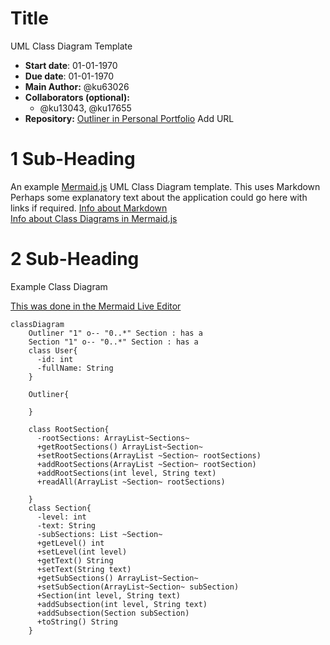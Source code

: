 # Title
UML Class Diagram Template
- **Start date**: 01-01-1970  
- **Due date**: 01-01-1970  
- **Main Author:** @ku63026  
- **Collaborators (optional):**  
  - @ku13043, @ku17655  
- **Repository:**
[Outliner in Personal Portfolio]() Add URL 

# 1 Sub-Heading

An example [Mermaid.js](https://mermaid.js.org/) UML Class Diagram template.  This uses Markdown Perhaps some explanatory text about the application could go here with links if required.
[Info about Markdown](https://markdown.land/)  
[Info about Class Diagrams in Mermaid.js](https://mermaid.js.org/syntax/classDiagram.html)  
 

# 2 Sub-Heading
Example Class Diagram

[This was done in the Mermaid Live Editor](https://mermaid.live/)  


```mermaid
classDiagram
    Outliner "1" o-- "0..*" Section : has a 
    Section "1" o-- "0..*" Section : has a
    class User{
      -id: int
      -fullName: String
    }

    Outliner{
    
    }

    class RootSection{
      -rootSections: ArrayList~Sections~
      +getRootSections() ArrayList~Section~
      +setRootSections(ArrayList ~Section~ rootSections) 
      +addRootSections(ArrayList ~Section~ rootSection)
      +addRootSections(int level, String text)
      +readAll(ArrayList ~Section~ rootSections)
      
    }
    class Section{
      -level: int
      -text: String
      -subSections: List ~Section~
      +getLevel() int
      +setLevel(int level)
      +getText() String
      +setText(String text)
      +getSubSections() ArrayList~Section~
      +setSubSection(ArrayList~Section~ subSection)
      +Section(int level, String text)
      +addSubsection(int level, String text)
      +addSubsection(Section subSection)
      +toString() String
    }

```
